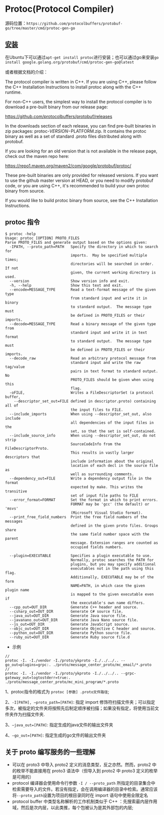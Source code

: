 # Protoc(Protocol Compiler)

源码位置：`https://github.com/protocolbuffers/protobuf-go/tree/master/cmd/protoc-gen-go`



## [安装](https://github.com/protocolbuffers/protobuf#protocol-compiler-installation)

在Ubuntu下可以通过`apt-get install protoc`进行安装；也可以通过go来安装`go install google.golang.org/protobuf/cmd/protoc-gen-go@latest`

或者根据文档的介绍：

The protocol compiler is written in C++. If you are using C++, please follow the C++ Installation Instructions to install protoc along with the C++ runtime.

For non-C++ users, the simplest way to install the protocol compiler is to download a pre-built binary from our release page:

https://github.com/protocolbuffers/protobuf/releases

In the downloads section of each release, you can find pre-built binaries in zip packages: protoc-$VERSION-$PLATFORM.zip. It contains the protoc binary as well as a set of standard .proto files distributed along with protobuf.

If you are looking for an old version that is not available in the release page, check out the maven repo here:

https://repo1.maven.org/maven2/com/google/protobuf/protoc/

These pre-built binaries are only provided for released versions. If you want to use the github master version at HEAD, or you need to modify protobuf code, or you are using C++, it's recommended to build your own protoc binary from source.

If you would like to build protoc binary from source, see the C++ Installation Instructions.


## protoc 指令
``` 
$ protoc -help
Usage: protoc [OPTION] PROTO_FILES
Parse PROTO_FILES and generate output based on the options given:
  -IPATH, --proto_path=PATH   Specify the directory in which to search for
                              imports.  May be specified multiple times;
                              directories will be searched in order.  If not
                              given, the current working directory is used.
  --version                   Show version info and exit.
  -h, --help                  Show this text and exit.
  --encode=MESSAGE_TYPE       Read a text-format message of the given type
                              from standard input and write it in binary
                              to standard output.  The message type must
                              be defined in PROTO_FILES or their imports.
  --decode=MESSAGE_TYPE       Read a binary message of the given type from
                              standard input and write it in text format
                              to standard output.  The message type must
                              be defined in PROTO_FILES or their imports.
  --decode_raw                Read an arbitrary protocol message from
                              standard input and write the raw tag/value
                              pairs in text format to standard output.  No
                              PROTO_FILES should be given when using this
                              flag.
  -oFILE,                     Writes a FileDescriptorSet (a protocol buffer,
    --descriptor_set_out=FILE defined in descriptor.proto) containing all of
                              the input files to FILE.
  --include_imports           When using --descriptor_set_out, also include
                              all dependencies of the input files in the
                              set, so that the set is self-contained.
  --include_source_info       When using --descriptor_set_out, do not strip
                              SourceCodeInfo from the FileDescriptorProto.
                              This results in vastly larger descriptors that
                              include information about the original
                              location of each decl in the source file as
                              well as surrounding comments.
  --dependency_out=FILE       Write a dependency output file in the format
                              expected by make. This writes the transitive
                              set of input file paths to FILE
  --error_format=FORMAT       Set the format in which to print errors.
                              FORMAT may be 'gcc' (the default) or 'msvs'
                              (Microsoft Visual Studio format).
  --print_free_field_numbers  Print the free field numbers of the messages
                              defined in the given proto files. Groups share
                              the same field number space with the parent
                              message. Extension ranges are counted as
                              occupied fields numbers.

  --plugin=EXECUTABLE         Specifies a plugin executable to use.
                              Normally, protoc searches the PATH for
                              plugins, but you may specify additional
                              executables not in the path using this flag.
                              Additionally, EXECUTABLE may be of the form
                              NAME=PATH, in which case the given plugin name
                              is mapped to the given executable even if
                              the executable's own name differs.
  --cpp_out=OUT_DIR           Generate C++ header and source.
  --csharp_out=OUT_DIR        Generate C# source file.
  --java_out=OUT_DIR          Generate Java source file.
  --javanano_out=OUT_DIR      Generate Java Nano source file.
  --js_out=OUT_DIR            Generate JavaScript source.
  --objc_out=OUT_DIR          Generate Objective C header and source.
  --python_out=OUT_DIR        Generate Python source file.
  --ruby_out=OUT_DIR          Generate Ruby source file.d
```

- 示例
``` 
//
protoc -I. -I./vendor -I./proto/ykproto -I./../../.. --go_out=plugins=grpc:. ./proto/message_center_proto/mc_email/*.proto
//
protoc -I. -I./vendor -I./proto/ykproto -I./../../.. --grpc-gateway_out=logtostderr=true:. ./proto/message_center_proto/mc_mini_program/*.proto
```

1、protoc指令的格式为 `protoc [参数] .proto文件路径`;

2、`-I[PATH], –proto_path=[PATH]`: 指定 import 修饰符扫描文件夹；可以指定多次，被指定的文件夹将按照先后制定顺序被扫描；如果没有指定，将使用当前文件夹作为扫描文件夹.

3、`–java_out=[PATH]`: 指定生成的java文件的输出文件夹

4、`–go_out=[PATH]`: 指定生成的go文件的输出文件夹


## 关于 proto 编写服务的一些理解

- 可以在 proto3 中导入 proto2 定义的消息类型，反之亦然。然而，proto2 中的枚举不能直接用在 proto3 语法中（但导入到 proto2 中 proto3 定义的枚举是可用的）
- protocol 编译器会使用命令行参数 `-I / --proto_path` 所指定的目录集合中检索需要导入的文件。若没有指定，会在调用编译器的目录中检索。通常应该将`--proto_path`设置为项目的根目录同时在 import 语句中使用全限定名
- protocol buffer 中类型名称解析的工作机制类似于 C++ ：先搜索最内层作用域，然后是次内层，以此类推，每个包被认为是其外部包的内层;
